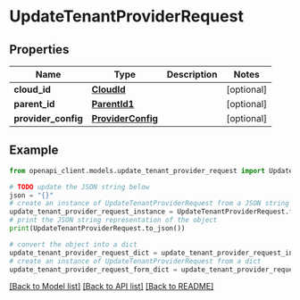 # UpdateTenantProviderRequest


## Properties

Name | Type | Description | Notes
------------ | ------------- | ------------- | -------------
**cloud_id** | [**CloudId**](CloudId.md) |  | [optional] 
**parent_id** | [**ParentId1**](ParentId1.md) |  | [optional] 
**provider_config** | [**ProviderConfig**](ProviderConfig.md) |  | [optional] 

## Example

```python
from openapi_client.models.update_tenant_provider_request import UpdateTenantProviderRequest

# TODO update the JSON string below
json = "{}"
# create an instance of UpdateTenantProviderRequest from a JSON string
update_tenant_provider_request_instance = UpdateTenantProviderRequest.from_json(json)
# print the JSON string representation of the object
print(UpdateTenantProviderRequest.to_json())

# convert the object into a dict
update_tenant_provider_request_dict = update_tenant_provider_request_instance.to_dict()
# create an instance of UpdateTenantProviderRequest from a dict
update_tenant_provider_request_form_dict = update_tenant_provider_request.from_dict(update_tenant_provider_request_dict)
```
[[Back to Model list]](../README.md#documentation-for-models) [[Back to API list]](../README.md#documentation-for-api-endpoints) [[Back to README]](../README.md)


